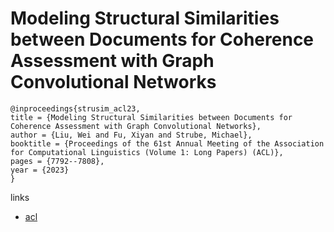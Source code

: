 # Modeling Structural Similarities between Documents for Coherence Assessment with Graph Convolutional Networks

```
@inproceedings{strusim_acl23,
title = {Modeling Structural Similarities between Documents for Coherence Assessment with Graph Convolutional Networks},
author = {Liu, Wei and Fu, Xiyan and Strube, Michael},
booktitle = {Proceedings of the 61st Annual Meeting of the Association for Computational Linguistics (Volume 1: Long Papers) (ACL)},
pages = {7792--7808},
year = {2023}
}
```

links
- [acl](https://aclanthology.org/2023.acl-long.431)
